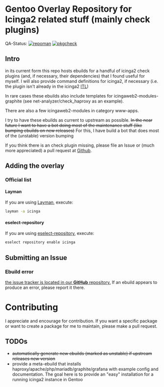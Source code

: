 # Gentoo Overlay Repository for Icinga2 related stuff (mainly check plugins)
QA-Status:
[![repoman](https://github.com/antonfischl1980/icinga/actions/workflows/repoman.yml/badge.svg)](https://github.com/antonfischl1980/icinga/actions/workflows/repoman.yml)
[![pkgcheck](https://github.com/antonfischl1980/icinga/actions/workflows/pkgcheck.yml/badge.svg)](https://github.com/antonfischl1980/icinga/actions/workflows/pkgcheck.yml)

## Intro
in its current form this repo hosts ebuilds for a handful of icinga2 check plugins (and, if necessary, their dependencies) that I found useful for myself.
I will also provide command definitions for icinga2, if necessary (i.e. the plugin isn't already in the icinga2 [ITL](https://icinga.com/docs/icinga-2/latest/doc/10-icinga-template-library/))

In rare cases these ebuilds also include templates for icingaweb2-modules-graphite (see net-analyzer/check_haproxy as an example).

There are also a few icingaweb2-modules in category www-apps.

I try to have these ebuilds as current to upstream as possible. ~~In the near future I want to have a bot doing most of the maintenance stuff (like bumping ebuilds on new releases)~~ For this, I have build a bot that does most of the (unstable) version bumping

If you think there is an check plugin missing, please file an Issue or (much more appreciated) a pull request at [Github](https://github.com/antonfischl1980/icinga). 

## Adding the overlay

### Official list

#### Layman

If you are using [Layman](https://wiki.gentoo.org/wiki/Layman), execute:

``` sh
layman -a icinga
```

#### eselect-repository

If you are using [eselect-repository](https://wiki.gentoo.org/wiki/Eselect/Repository), execute:

``` sh
eselect repository enable icinga
```

## Submitting an Issue

### Ebuild error

[the issue tracker is located in our **GitHub** repository.](https://github.com/antonfischl1980/icinga/issues) If an ebuild appears to produce an error, please report it there.


# Contributing

I appreciate and encourage for contribution. If you want a specific package or want to create a package for me to maintain, please make a pull request.


## TODOs

* ~~automatically generate new ebuilds (marked as unstable) if upstream releases new version~~
* provide a meta-ebuild that installs haproxy/apache/php/mariadb/graphite/grafana with example config and documentation. The goal here is to provide an "easy" installation for a running icinga2 instance in Gentoo
